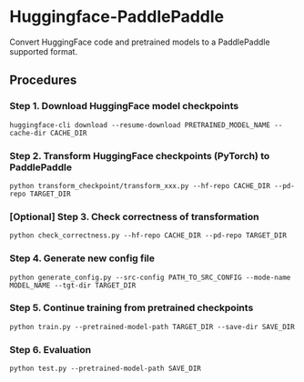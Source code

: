 # Huggingface-PaddlePaddle
Convert HuggingFace code and pretrained models to a PaddlePaddle supported format.

## Procedures

### Step 1. Download HuggingFace model checkpoints
```commandline
huggingface-cli download --resume-download PRETRAINED_MODEL_NAME --cache-dir CACHE_DIR
```

### Step 2. Transform HuggingFace checkpoints (PyTorch) to PaddlePaddle
```commandline
python transform_checkpoint/transform_xxx.py --hf-repo CACHE_DIR --pd-repo TARGET_DIR
```

### [Optional] Step 3. Check correctness of transformation
```commandline
python check_correctness.py --hf-repo CACHE_DIR --pd-repo TARGET_DIR
```

### Step 4. Generate new config file
```commandline
python generate_config.py --src-config PATH_TO_SRC_CONFIG --mode-name MODEL_NAME --tgt-dir TARGET_DIR
```

### Step 5. Continue training from pretrained checkpoints
```commandline
python train.py --pretrained-model-path TARGET_DIR --save-dir SAVE_DIR
```

### Step 6. Evaluation
```commandline
python test.py --pretrained-model-path SAVE_DIR
```
